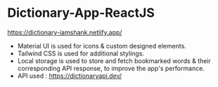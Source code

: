 # Dictionary-App-ReactJS

https://dictionary-iamshank.netlify.app/ 

- Material UI is used for icons & custom designed elements.
- Tailwind CSS is used for additional stylings.
- Local storage is used to store and fetch bookmarked words & their corresponding API response, to improve the app's performance.
- API used : https://dictionaryapi.dev/ 
